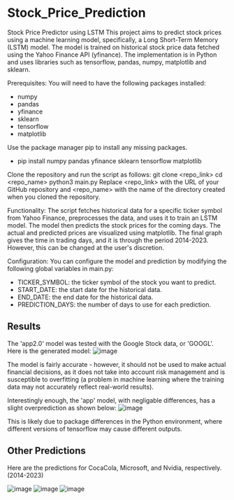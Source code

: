 # Stock_Price_Prediction
Stock Price Predictor using LSTM
This project aims to predict stock prices using a machine learning model, specifically, a Long Short-Term Memory (LSTM) model. The model is trained on historical stock price data fetched using the Yahoo Finance API (yfinance). The implementation is in Python and uses libraries such as tensorflow, pandas, numpy, matplotlib and sklearn.


Prerequisites:
You will need to have the following packages installed:
- numpy
- pandas
- yfinance
- sklearn
- tensorflow
- matplotlib

Use the package manager pip to install any missing packages.
- pip install numpy pandas yfinance sklearn tensorflow matplotlib

Clone the repository and run the script as follows:
git clone <repo_link> 
cd <repo_name> 
python3 main.py
Replace <repo_link> with the URL of your GitHub repository and <repo_name> with the name of the directory created when you cloned the repository.

Functionality:
The script fetches historical data for a specific ticker symbol from Yahoo Finance, preprocesses the data, and uses it to train an LSTM model. The model then predicts the stock prices for the coming days. The actual and predicted prices are visualized using matplotlib. The final graph gives the time in trading days, and it is through the period 2014-2023. However, this can be changed at the user's discretion.

Configuration:
You can configure the model and prediction by modifying the following global variables in main.py:

- TICKER_SYMBOL: the ticker symbol of the stock you want to predict.
- START_DATE: the start date for the historical data.
- END_DATE: the end date for the historical data.
- PREDICTION_DAYS: the number of days to use for each prediction.

Results
---------
The 'app2.0' model was tested with the Google Stock data, or 'GOOGL'. Here is the generated model:
![image](https://github.com/randysongEXE/Stock_Price_Prediction/assets/127687854/a12cace8-907d-44d2-97bd-43deab43ec46)

The model is fairly accurate - however, it should not be used to make actual financial decisions, as it does not take into account risk management and is susceptible to overfitting (a problem in machine learning where the training data may not accurately reflect real-world results). 

Interestingly enough, the 'app' model, with negligable differences, has a slight overprediction as shown below:
![image](https://github.com/randysongEXE/Stock_Price_Prediction/assets/127687854/101c69b3-2cf4-4e68-9f3f-a89d271becb9)

This is likely due to package differences in the Python environment, where different versions of tensorflow may cause different outputs.

Other Predictions
-------------
Here are the predictions for CocaCola, Microsoft, and Nvidia, respectively. (2014-2023)

![image](https://github.com/randysongEXE/Stock_Price_Prediction/assets/127687854/fb36f1fb-49cc-455e-867f-5cb6f26b91a1)
![image](https://github.com/randysongEXE/Stock_Price_Prediction/assets/127687854/c36e9ffc-1636-4297-912c-76b8dfdbf012)
![image](https://github.com/randysongEXE/Stock_Price_Prediction/assets/127687854/2a15783c-8ef9-4749-b768-7f2295cba38b)







